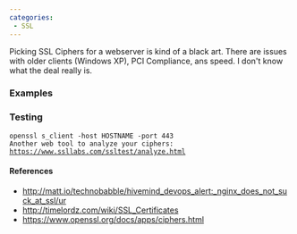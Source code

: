 ```yaml
---
categories:
 - SSL
---
```

Picking SSL Ciphers for a webserver is kind of a black art. There are
issues with older clients (Windows XP), PCI Compliance, ans speed. I
don't know what the deal really is.

### Examples

### Testing

`openssl s_client -host HOSTNAME -port 443`
`Another web tool to analyze your ciphers:`
[`https://www.ssllabs.com/ssltest/analyze.html`](https://www.ssllabs.com/ssltest/analyze.html)

#### References

-   <http://matt.io/technobabble/hivemind_devops_alert:_nginx_does_not_suck_at_ssl/ur>
-   <http://timelordz.com/wiki/SSL_Certificates>
-   <https://www.openssl.org/docs/apps/ciphers.html>

